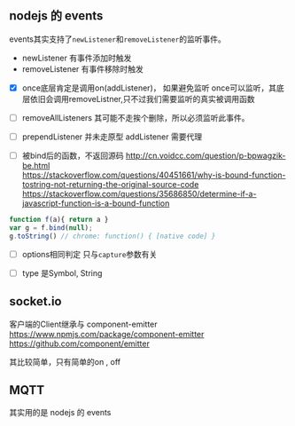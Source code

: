 

## nodejs 的 events


events其实支持了`newListener`和`removeListener`的监听事件。
* newListener 有事件添加时触发
* removeListener 有事件移除时触发


- [x] once底层肯定是调用on(addListener)， 如果避免监听
    once可以监听，其底层依旧会调用removeListner,只不过我们需要监听的真实被调用函数

- [ ] removeAllListeners
其可能不走挨个删除，所以必须监听此事件。

- [ ] prependListener 并未走原型 addListener
需要代理

- [ ] 被bind后的函数，不返回源码
http://cn.voidcc.com/question/p-bpwagzik-be.html  
https://stackoverflow.com/questions/40451661/why-is-bound-function-tostring-not-returning-the-original-source-code
https://stackoverflow.com/questions/35686850/determine-if-a-javascript-function-is-a-bound-function
```js
function f(a){ return a } 
var g = f.bind(null); 
g.toString() // chrome: function() { [native code] }
```

- [ ] options相同判定
  只与`capture`参数有关

- [ ] type 是Symbol, String


## socket.io
客户端的Client继承与 component-emitter 
https://www.npmjs.com/package/component-emitter
https://github.com/component/emitter

其比较简单，只有简单的on , off


## MQTT
其实用的是 nodejs 的 events

